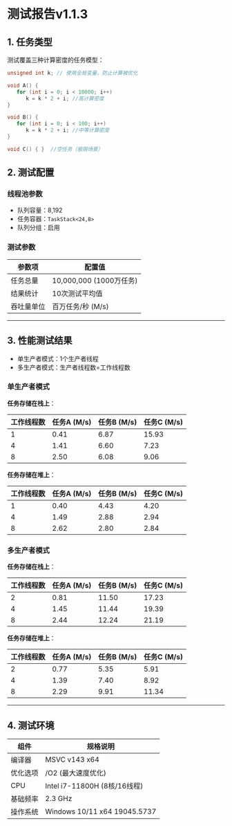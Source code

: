 # 测试报告v1.1.3

## 1. 任务类型

测试覆盖三种计算密度的任务模型：  

```cpp
unsigned int k; // 使用全局变量，防止计算被优化

void A() {  
   for (int i = 0; i < 10000; i++)  
      k = k * 2 + i; //高计算密度
}  

void B() {  
   for (int i = 0; i < 100; i++)  
      k = k * 2 + i; //中等计算密度
}  

void C() { }  //空任务（极限场景）
```

## 2. 测试配置  

### 线程池参数  
  - 队列容量：8,192  
  - 任务容器：`TaskStack<24,8>`  
  - 队列分组：启用  

### 测试参数  
| 参数项         | 配置值                     |  
|----------------|----------------------------|  
| 任务总量       | 10,000,000 (1000万任务)    |  
| 结果统计       | 10次测试平均值             |  
| 吞吐量单位     | 百万任务/秒 (M/s)          |  

---

## 3. 性能测试结果

- 单生产者模式：1个生产者线程
- 多生产者模式：生产者线程数=工作线程数

### 单生产者模式

**任务存储在栈上**：

| 工作线程数 | 任务A (M/s) | 任务B (M/s) | 任务C (M/s) |
|------------|-------------|-------------|-------------|
| 1          | 0.41        | 6.87        | 15.93       |
| 4          | 1.41        | 6.60        | 7.23        |
| 8          | 2.50        | 6.08        | 9.06        |

**任务存储在堆上**：

| 工作线程数 | 任务A (M/s) | 任务B (M/s) | 任务C (M/s) |
|------------|-------------|-------------|-------------|
| 1          | 0.40        | 4.43        | 4.20       |
| 4          | 1.49        | 2.88        | 2.94        |
| 8          | 2.62        | 2.80        | 2.84        |


### 多生产者模式

**任务存储在栈上**：

| 工作线程数 | 任务A (M/s) | 任务B (M/s) | 任务C (M/s) |
|----------|-------------|-------------|-------------|
| 2        | 0.81        | 11.50       | 17.23       |
| 4        | 1.45        | 11.44       | 19.39       |
| 8        | 2.44        | 12.24       | 21.19       |

**任务存储在堆上**：

| 工作线程数 | 任务A (M/s) | 任务B (M/s) | 任务C (M/s) |
|----------|-------------|-------------|-------------|
| 2        | 0.77        | 5.35       | 5.91       |
| 4        | 1.39        | 7.40       | 8.92       |
| 8        | 2.29        | 9.91       | 11.34       |
---


## 4. 测试环境  
| 组件       | 规格说明                     |  
|------------|------------------------------|  
| 编译器     | MSVC v143 x64                |  
| 优化选项   | /O2 (最大速度优化)           |  
| CPU        | Intel i7-11800H (8核/16线程) |  
| 基础频率   | 2.3 GHz                      |  
| 操作系统   | Windows 10/11 x64 19045.5737 |  
